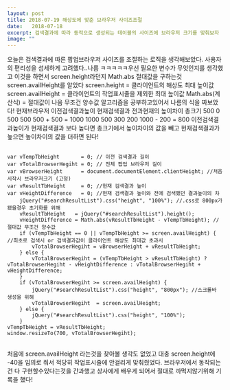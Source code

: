 ```yaml
---
layout: post
title: 2018-07-19 해상도에 맞춘 브라우저 사이즈조절
date:   2018-07-18
excerpt: 검색결과에 따라 동적으로 생성되는 테이블의 사이즈에 브라우저 크기를 맞춰보자
image: ""
---
```


<div>
오늘은 검색결과에 따른 팝업브라우저 사이즈를 조절하는 로직을 생각해보았다. 사용자의 편리성을 섬세하게 고려했다..나름 ㅋㅋㅋㅋㅋ우선 필요한 변수가
무엇인지를 생각했고 이것을 하면서 screen.height라던지 Math.abs 절대값을 구하는것 screen.availHeight를 알았다
screen.height = 클라이언트의 해상도 최대 높이값
screen.availHeight = 클라이언트의 작업표시줄을 제외한 최대 높이값
Math.abs(계산식)    = 절대값이 나옴 무조건 양수값
알고리즘을 공부하고있어서 나름의 식을 짜보았다!
현재브라우저    이전검색결과높이  현재검색결과  전과현재의 높이차이  총크기
    500             0               500             500         500 + 500 = 1000
    1000            500             300             200         1000 - 200 = 800
이전검색결과높이가 현재검색결과 보다 높다면 총크기에서 높이차이의 값을 빼고 현재검색결과가 높으면 높이차이의 값을 더하면 된다!
<pre style="width:100%;">
<code style="width:100%;">
var vTempTbHeight       = 0; // 이전 검색결과 길이
var vTotalBrowserHegiht = 0; // 전체 팝업 브라우저 길이
var vBrowserHeight      = document.documentElement.clientHeight; //처음시작시 브라우저크기 (고정)
var vResultTbHeight     = 0; //현재 검색결과 높이
var vHeightDifference   = 0; //현재 검색결과 높이와 전에 검색했던 결과높이의 차
    jQuery("#searchResultList").css("height", "100%"); //.css로 800px가 됐을경우 초기화를 위해
    vResultTbHeight   = jQuery("#searchResultList").height();
    vHeightDifference = Math.abs(vResultTbHeight - vTempTbHeight); // 절대값 무조건 양수값
    if (vTempTbHeight == 0 || vTempTbHeight >= screen.availHeight) { //최초로 검색시 or 검색결과값이 클라이언트 해상도 최대값 초과시
        vTotalBrowserHegiht = vBrowserHeight + vResultTbHeight;
    } else {
        vTotalBrowserHegiht = (vTempTbHeight > vResultTbHeight) ? vTotalBrowserHegiht - vHeightDifference : vTotalBrowserHegiht + vHeightDifference;
    }
    if (vTotalBrowserHegiht >= screen.availHeight) {
        jQuery("#searchResultList").css("height", "800px"); //스크롤바 생성을 위해
        vTotalBrowserHegiht  = screen.availHeight;
    } else {
        jQuery("#searchResultList").css("height", "100%");
    }
vTempTbHeight = vResultTbHeight;
window.resizeTo(700, vTotalBrowserHegiht);
</code>
</pre>
<p>
 처음에 screen.availHeight 라는것을 찾아볼 생각도 없었고 대충 screen.height에 -40을 임의로 줘서 적당히 작업표시줄에 안걸리게 맞춰줬었다.
 브라우저에서 동작되는건 다 구현할수있다는것을 간과했고 상사에게 배우게 되어서 절대로 까먹지않기위해 기록을 했다!
</p>
</div>
